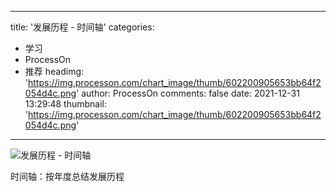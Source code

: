 
---
title: '发展历程 - 时间轴'
categories: 
 - 学习
 - ProcessOn
 - 推荐
headimg: 'https://img.processon.com/chart_image/thumb/602200905653bb64f2054d4c.png'
author: ProcessOn
comments: false
date: 2021-12-31 13:29:48
thumbnail: 'https://img.processon.com/chart_image/thumb/602200905653bb64f2054d4c.png'
---

<div>   
<img class="thumb" alt="发展历程 - 时间轴" src="https://img.processon.com/chart_image/thumb/602200905653bb64f2054d4c.png" referrerpolicy="no-referrer">
<p>时间轴：按年度总结发展历程</p>  
</div>
            